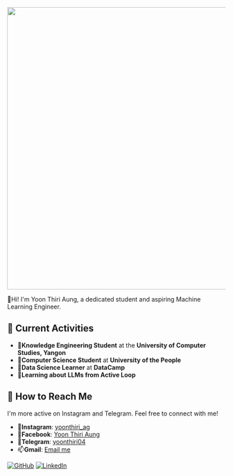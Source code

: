 
<img src="https://github.com/user-attachments/assets/e4ed8bb4-3540-429b-b389-9aaa2708d4d9" width="650">

🥑Hi! I'm Yoon Thiri Aung, a dedicated student and aspiring Machine Learning Engineer.
## 💮 Current Activities

- 🧋**Knowledge Engineering Student** at the **University of Computer Studies, Yangon**
- 🧃**Computer Science Student** at **University of the People**
- 🦩**Data Science Learner** at **DataCamp**
- 🫧**Learning about LLMs from Active Loop**


## 💮 How to Reach Me

I'm more active on Instagram and Telegram. Feel free to connect with me!

- 🌼**Instagram**: [yoonthiri_ag](https://www.instagram.com/yoonthiri_ag)
- 🍮**Facebook**: [Yoon Thiri Aung](https://www.facebook.com/yoonthiriaung04?mibextid=ZbWKwL)
- 💌**Telegram**: [yoonthiri04](https://t.me/yoonthiri04)
- 📫**Gmail**: [Email me](mailto:yoonthiriaung04@gmail.com)

[![GitHub](https://img.shields.io/badge/GitHub-Profile-black?style=for-the-badge&logo=github)](https://github.com/yoon-thiri04)
[![LinkedIn](https://img.shields.io/badge/LinkedIn-Connect-blue?style=for-the-badge&logo=linkedin)](https://www.linkedin.com/in/yoon-thiri-aung-497a6929a)


